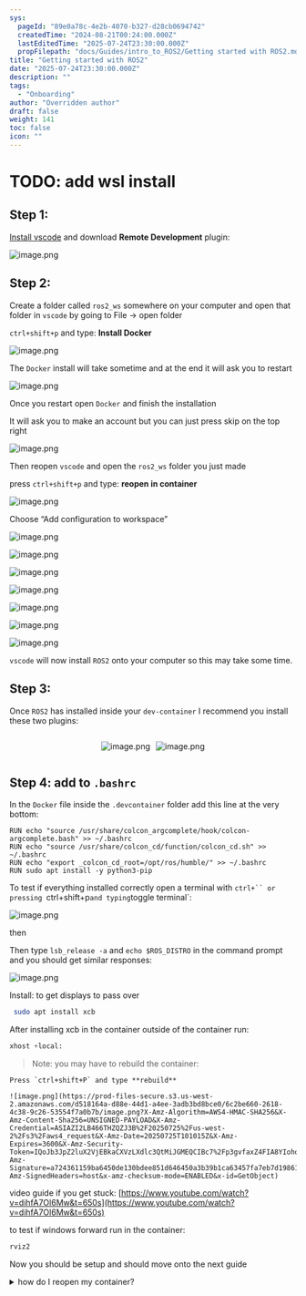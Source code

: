 ```yaml
---
sys:
  pageId: "89e0a78c-4e2b-4070-b327-d28cb0694742"
  createdTime: "2024-08-21T00:24:00.000Z"
  lastEditedTime: "2025-07-24T23:30:00.000Z"
  propFilepath: "docs/Guides/intro_to_ROS2/Getting started with ROS2.md"
title: "Getting started with ROS2"
date: "2025-07-24T23:30:00.000Z"
description: ""
tags:
  - "Onboarding"
author: "Overridden author"
draft: false
weight: 141
toc: false
icon: ""
---
```


# TODO: add wsl install

## Step 1:

[Install vscode](https://code.visualstudio.com/download) and download **Remote Development** plugin:

![image.png](https://prod-files-secure.s3.us-west-2.amazonaws.com/d518164a-d88e-44d1-a4ee-3adb3bd8bce0/efb52993-1881-4a40-b95e-6f020334f022/image.png?X-Amz-Algorithm=AWS4-HMAC-SHA256&X-Amz-Content-Sha256=UNSIGNED-PAYLOAD&X-Amz-Credential=ASIAZI2LB4667HRWJWFW%2F20250725%2Fus-west-2%2Fs3%2Faws4_request&X-Amz-Date=20250725T101012Z&X-Amz-Expires=3600&X-Amz-Security-Token=IQoJb3JpZ2luX2VjEBkaCXVzLXdlc3QtMiJIMEYCIQCq4fiqWNBvE9wihEXBQ22lZVJb%2FaTGceH9IsbYuI3wVQIhAPE72PX2Gi4fw%2BdRyfeXqF%2B2yDWgf41dHwXAp2W9l9nsKv8DCEIQABoMNjM3NDIzMTgzODA1IgwQn4qF2T1P3xDHzDgq3AN6d5GKxJ5q%2B7od8Yde02x20iDIsJlWUffuGxIc184%2FnCjTLMIwWFB2ik9C%2Bub6YEqclTdNu87t33RD6GX92oH4pk6MurdbVtkZhlCosH2%2F0OYWzf8fnGx5ARDXgglQATy1d2ILz5CA%2BBccmCmm5MNFPRZlCUaLZAgIU7dwZ7Wyh1oP40Rxj5SP2hJwrlvRRIgvpdlW4qWUXHHUqrksNVrKDSO1xJuXwfs5k2OriaxlwyGPHawOj%2Bpja9ilo8mGfHdN9JbRq762TfegVcYgmpCnN16YUNicGPeoNGPtzL2AJHSV%2BCpPAYo6l48MDw1KA%2Fv%2B%2BTq9aaz8keRqgzu6A3JLTig%2FdB279pX%2FOlQdPOOLVWK%2Fwq0xuPmtVGVySJWtUembaKehoQD%2BM%2FW9EElZbT54CvKKB38GtppX48QARR5irujq6R5xU7hhrrZs9xHe1W5CxdJ9%2FJSwLtnbmAC1I%2FujYthpuNYozD%2F2T5QE9vnbpTpiOzyxmaXYnewLMxbMqAfzZGBfHX1q03p10E05gm39Uc2QtbbZgK8TKN%2FpSUPqQis2F2cYdzjZ7YX%2FZ9TIKpBCl9QCollLeFqNyXkgBR%2FVmuOY1h9NAEBj9%2FxA8vpeA5VK8FbiYaB7cqCJKDC6jI3EBjqkAdOOD2mDDvYV1oBpSCsSIitj1DmOrOOt3rvaWGG%2BpKx2vnqBPc2pTHaDkgdULPpzWMC0Q%2FVOpuVZeeTU52TP4nREjKaQGXXhXnIl5voKOPsYvu3gfhazO%2BGwM7GcbKlTI78n26u3BbRqldWaLw37yihop9pC5qy4ciFsOmcjgZ%2BQ45bc5mREfcPo6NQMJn2RNRKlOA%2FuSeR5kkk2G8YZ%2F%2FNPYMby&X-Amz-Signature=b50f177c79be39a9d52d25e2a782b14d0ab0939b0e4f8d2f4c714f8d1ae94546&X-Amz-SignedHeaders=host&x-amz-checksum-mode=ENABLED&x-id=GetObject)

## Step 2:

Create a folder called `ros2_ws` somewhere on your computer and open that folder in `vscode` by going to File → open folder 

`ctrl+shift+p` and type: **Install Docker**

![image.png](https://prod-files-secure.s3.us-west-2.amazonaws.com/d518164a-d88e-44d1-a4ee-3adb3bd8bce0/2269dc0e-1cd5-47ff-bceb-c04ad9b2eab0/image.png?X-Amz-Algorithm=AWS4-HMAC-SHA256&X-Amz-Content-Sha256=UNSIGNED-PAYLOAD&X-Amz-Credential=ASIAZI2LB4667HRWJWFW%2F20250725%2Fus-west-2%2Fs3%2Faws4_request&X-Amz-Date=20250725T101012Z&X-Amz-Expires=3600&X-Amz-Security-Token=IQoJb3JpZ2luX2VjEBkaCXVzLXdlc3QtMiJIMEYCIQCq4fiqWNBvE9wihEXBQ22lZVJb%2FaTGceH9IsbYuI3wVQIhAPE72PX2Gi4fw%2BdRyfeXqF%2B2yDWgf41dHwXAp2W9l9nsKv8DCEIQABoMNjM3NDIzMTgzODA1IgwQn4qF2T1P3xDHzDgq3AN6d5GKxJ5q%2B7od8Yde02x20iDIsJlWUffuGxIc184%2FnCjTLMIwWFB2ik9C%2Bub6YEqclTdNu87t33RD6GX92oH4pk6MurdbVtkZhlCosH2%2F0OYWzf8fnGx5ARDXgglQATy1d2ILz5CA%2BBccmCmm5MNFPRZlCUaLZAgIU7dwZ7Wyh1oP40Rxj5SP2hJwrlvRRIgvpdlW4qWUXHHUqrksNVrKDSO1xJuXwfs5k2OriaxlwyGPHawOj%2Bpja9ilo8mGfHdN9JbRq762TfegVcYgmpCnN16YUNicGPeoNGPtzL2AJHSV%2BCpPAYo6l48MDw1KA%2Fv%2B%2BTq9aaz8keRqgzu6A3JLTig%2FdB279pX%2FOlQdPOOLVWK%2Fwq0xuPmtVGVySJWtUembaKehoQD%2BM%2FW9EElZbT54CvKKB38GtppX48QARR5irujq6R5xU7hhrrZs9xHe1W5CxdJ9%2FJSwLtnbmAC1I%2FujYthpuNYozD%2F2T5QE9vnbpTpiOzyxmaXYnewLMxbMqAfzZGBfHX1q03p10E05gm39Uc2QtbbZgK8TKN%2FpSUPqQis2F2cYdzjZ7YX%2FZ9TIKpBCl9QCollLeFqNyXkgBR%2FVmuOY1h9NAEBj9%2FxA8vpeA5VK8FbiYaB7cqCJKDC6jI3EBjqkAdOOD2mDDvYV1oBpSCsSIitj1DmOrOOt3rvaWGG%2BpKx2vnqBPc2pTHaDkgdULPpzWMC0Q%2FVOpuVZeeTU52TP4nREjKaQGXXhXnIl5voKOPsYvu3gfhazO%2BGwM7GcbKlTI78n26u3BbRqldWaLw37yihop9pC5qy4ciFsOmcjgZ%2BQ45bc5mREfcPo6NQMJn2RNRKlOA%2FuSeR5kkk2G8YZ%2F%2FNPYMby&X-Amz-Signature=fbca519841f9fed864d26237dbc6cba33285e2f09b24da0bcf8ff11d0acf1cb8&X-Amz-SignedHeaders=host&x-amz-checksum-mode=ENABLED&x-id=GetObject)

The `Docker` install will take sometime and at the end it will ask you to restart

![image.png](https://prod-files-secure.s3.us-west-2.amazonaws.com/d518164a-d88e-44d1-a4ee-3adb3bd8bce0/ed233f78-be33-4b1f-b89c-9c346c0e961e/image.png?X-Amz-Algorithm=AWS4-HMAC-SHA256&X-Amz-Content-Sha256=UNSIGNED-PAYLOAD&X-Amz-Credential=ASIAZI2LB4667HRWJWFW%2F20250725%2Fus-west-2%2Fs3%2Faws4_request&X-Amz-Date=20250725T101012Z&X-Amz-Expires=3600&X-Amz-Security-Token=IQoJb3JpZ2luX2VjEBkaCXVzLXdlc3QtMiJIMEYCIQCq4fiqWNBvE9wihEXBQ22lZVJb%2FaTGceH9IsbYuI3wVQIhAPE72PX2Gi4fw%2BdRyfeXqF%2B2yDWgf41dHwXAp2W9l9nsKv8DCEIQABoMNjM3NDIzMTgzODA1IgwQn4qF2T1P3xDHzDgq3AN6d5GKxJ5q%2B7od8Yde02x20iDIsJlWUffuGxIc184%2FnCjTLMIwWFB2ik9C%2Bub6YEqclTdNu87t33RD6GX92oH4pk6MurdbVtkZhlCosH2%2F0OYWzf8fnGx5ARDXgglQATy1d2ILz5CA%2BBccmCmm5MNFPRZlCUaLZAgIU7dwZ7Wyh1oP40Rxj5SP2hJwrlvRRIgvpdlW4qWUXHHUqrksNVrKDSO1xJuXwfs5k2OriaxlwyGPHawOj%2Bpja9ilo8mGfHdN9JbRq762TfegVcYgmpCnN16YUNicGPeoNGPtzL2AJHSV%2BCpPAYo6l48MDw1KA%2Fv%2B%2BTq9aaz8keRqgzu6A3JLTig%2FdB279pX%2FOlQdPOOLVWK%2Fwq0xuPmtVGVySJWtUembaKehoQD%2BM%2FW9EElZbT54CvKKB38GtppX48QARR5irujq6R5xU7hhrrZs9xHe1W5CxdJ9%2FJSwLtnbmAC1I%2FujYthpuNYozD%2F2T5QE9vnbpTpiOzyxmaXYnewLMxbMqAfzZGBfHX1q03p10E05gm39Uc2QtbbZgK8TKN%2FpSUPqQis2F2cYdzjZ7YX%2FZ9TIKpBCl9QCollLeFqNyXkgBR%2FVmuOY1h9NAEBj9%2FxA8vpeA5VK8FbiYaB7cqCJKDC6jI3EBjqkAdOOD2mDDvYV1oBpSCsSIitj1DmOrOOt3rvaWGG%2BpKx2vnqBPc2pTHaDkgdULPpzWMC0Q%2FVOpuVZeeTU52TP4nREjKaQGXXhXnIl5voKOPsYvu3gfhazO%2BGwM7GcbKlTI78n26u3BbRqldWaLw37yihop9pC5qy4ciFsOmcjgZ%2BQ45bc5mREfcPo6NQMJn2RNRKlOA%2FuSeR5kkk2G8YZ%2F%2FNPYMby&X-Amz-Signature=e167fc2ee4d5fc6690f84106277e7c2746a43db99ee76769a2a64196bd6201fc&X-Amz-SignedHeaders=host&x-amz-checksum-mode=ENABLED&x-id=GetObject)

Once you restart open `Docker` and finish the installation

It will ask you to make an account but you can just press skip on the top right

![image.png](https://prod-files-secure.s3.us-west-2.amazonaws.com/d518164a-d88e-44d1-a4ee-3adb3bd8bce0/21010ad9-1659-4fd9-9f59-9932a09b2a3d/image.png?X-Amz-Algorithm=AWS4-HMAC-SHA256&X-Amz-Content-Sha256=UNSIGNED-PAYLOAD&X-Amz-Credential=ASIAZI2LB4667HRWJWFW%2F20250725%2Fus-west-2%2Fs3%2Faws4_request&X-Amz-Date=20250725T101012Z&X-Amz-Expires=3600&X-Amz-Security-Token=IQoJb3JpZ2luX2VjEBkaCXVzLXdlc3QtMiJIMEYCIQCq4fiqWNBvE9wihEXBQ22lZVJb%2FaTGceH9IsbYuI3wVQIhAPE72PX2Gi4fw%2BdRyfeXqF%2B2yDWgf41dHwXAp2W9l9nsKv8DCEIQABoMNjM3NDIzMTgzODA1IgwQn4qF2T1P3xDHzDgq3AN6d5GKxJ5q%2B7od8Yde02x20iDIsJlWUffuGxIc184%2FnCjTLMIwWFB2ik9C%2Bub6YEqclTdNu87t33RD6GX92oH4pk6MurdbVtkZhlCosH2%2F0OYWzf8fnGx5ARDXgglQATy1d2ILz5CA%2BBccmCmm5MNFPRZlCUaLZAgIU7dwZ7Wyh1oP40Rxj5SP2hJwrlvRRIgvpdlW4qWUXHHUqrksNVrKDSO1xJuXwfs5k2OriaxlwyGPHawOj%2Bpja9ilo8mGfHdN9JbRq762TfegVcYgmpCnN16YUNicGPeoNGPtzL2AJHSV%2BCpPAYo6l48MDw1KA%2Fv%2B%2BTq9aaz8keRqgzu6A3JLTig%2FdB279pX%2FOlQdPOOLVWK%2Fwq0xuPmtVGVySJWtUembaKehoQD%2BM%2FW9EElZbT54CvKKB38GtppX48QARR5irujq6R5xU7hhrrZs9xHe1W5CxdJ9%2FJSwLtnbmAC1I%2FujYthpuNYozD%2F2T5QE9vnbpTpiOzyxmaXYnewLMxbMqAfzZGBfHX1q03p10E05gm39Uc2QtbbZgK8TKN%2FpSUPqQis2F2cYdzjZ7YX%2FZ9TIKpBCl9QCollLeFqNyXkgBR%2FVmuOY1h9NAEBj9%2FxA8vpeA5VK8FbiYaB7cqCJKDC6jI3EBjqkAdOOD2mDDvYV1oBpSCsSIitj1DmOrOOt3rvaWGG%2BpKx2vnqBPc2pTHaDkgdULPpzWMC0Q%2FVOpuVZeeTU52TP4nREjKaQGXXhXnIl5voKOPsYvu3gfhazO%2BGwM7GcbKlTI78n26u3BbRqldWaLw37yihop9pC5qy4ciFsOmcjgZ%2BQ45bc5mREfcPo6NQMJn2RNRKlOA%2FuSeR5kkk2G8YZ%2F%2FNPYMby&X-Amz-Signature=5adf669ca7f8dc2d03732aabd428d9ebeca37c2fab7abaaab8e97399b76c4c27&X-Amz-SignedHeaders=host&x-amz-checksum-mode=ENABLED&x-id=GetObject)

Then reopen `vscode` and open the `ros2_ws` folder you just made

press `ctrl+shift+p` and type: **reopen in container**

![image.png](https://prod-files-secure.s3.us-west-2.amazonaws.com/d518164a-d88e-44d1-a4ee-3adb3bd8bce0/4e93b8c2-41ad-488c-8095-c74205196118/image.png?X-Amz-Algorithm=AWS4-HMAC-SHA256&X-Amz-Content-Sha256=UNSIGNED-PAYLOAD&X-Amz-Credential=ASIAZI2LB4667HRWJWFW%2F20250725%2Fus-west-2%2Fs3%2Faws4_request&X-Amz-Date=20250725T101012Z&X-Amz-Expires=3600&X-Amz-Security-Token=IQoJb3JpZ2luX2VjEBkaCXVzLXdlc3QtMiJIMEYCIQCq4fiqWNBvE9wihEXBQ22lZVJb%2FaTGceH9IsbYuI3wVQIhAPE72PX2Gi4fw%2BdRyfeXqF%2B2yDWgf41dHwXAp2W9l9nsKv8DCEIQABoMNjM3NDIzMTgzODA1IgwQn4qF2T1P3xDHzDgq3AN6d5GKxJ5q%2B7od8Yde02x20iDIsJlWUffuGxIc184%2FnCjTLMIwWFB2ik9C%2Bub6YEqclTdNu87t33RD6GX92oH4pk6MurdbVtkZhlCosH2%2F0OYWzf8fnGx5ARDXgglQATy1d2ILz5CA%2BBccmCmm5MNFPRZlCUaLZAgIU7dwZ7Wyh1oP40Rxj5SP2hJwrlvRRIgvpdlW4qWUXHHUqrksNVrKDSO1xJuXwfs5k2OriaxlwyGPHawOj%2Bpja9ilo8mGfHdN9JbRq762TfegVcYgmpCnN16YUNicGPeoNGPtzL2AJHSV%2BCpPAYo6l48MDw1KA%2Fv%2B%2BTq9aaz8keRqgzu6A3JLTig%2FdB279pX%2FOlQdPOOLVWK%2Fwq0xuPmtVGVySJWtUembaKehoQD%2BM%2FW9EElZbT54CvKKB38GtppX48QARR5irujq6R5xU7hhrrZs9xHe1W5CxdJ9%2FJSwLtnbmAC1I%2FujYthpuNYozD%2F2T5QE9vnbpTpiOzyxmaXYnewLMxbMqAfzZGBfHX1q03p10E05gm39Uc2QtbbZgK8TKN%2FpSUPqQis2F2cYdzjZ7YX%2FZ9TIKpBCl9QCollLeFqNyXkgBR%2FVmuOY1h9NAEBj9%2FxA8vpeA5VK8FbiYaB7cqCJKDC6jI3EBjqkAdOOD2mDDvYV1oBpSCsSIitj1DmOrOOt3rvaWGG%2BpKx2vnqBPc2pTHaDkgdULPpzWMC0Q%2FVOpuVZeeTU52TP4nREjKaQGXXhXnIl5voKOPsYvu3gfhazO%2BGwM7GcbKlTI78n26u3BbRqldWaLw37yihop9pC5qy4ciFsOmcjgZ%2BQ45bc5mREfcPo6NQMJn2RNRKlOA%2FuSeR5kkk2G8YZ%2F%2FNPYMby&X-Amz-Signature=31dcf9c30ade38cefe51af7fab78c7c678eb1ebb13f6b8e22ebe1cc45cda2a97&X-Amz-SignedHeaders=host&x-amz-checksum-mode=ENABLED&x-id=GetObject)

Choose “Add configuration to workspace”

![image.png](https://prod-files-secure.s3.us-west-2.amazonaws.com/d518164a-d88e-44d1-a4ee-3adb3bd8bce0/9560b282-5060-4989-ba37-97e7b2c22476/image.png?X-Amz-Algorithm=AWS4-HMAC-SHA256&X-Amz-Content-Sha256=UNSIGNED-PAYLOAD&X-Amz-Credential=ASIAZI2LB4667HRWJWFW%2F20250725%2Fus-west-2%2Fs3%2Faws4_request&X-Amz-Date=20250725T101012Z&X-Amz-Expires=3600&X-Amz-Security-Token=IQoJb3JpZ2luX2VjEBkaCXVzLXdlc3QtMiJIMEYCIQCq4fiqWNBvE9wihEXBQ22lZVJb%2FaTGceH9IsbYuI3wVQIhAPE72PX2Gi4fw%2BdRyfeXqF%2B2yDWgf41dHwXAp2W9l9nsKv8DCEIQABoMNjM3NDIzMTgzODA1IgwQn4qF2T1P3xDHzDgq3AN6d5GKxJ5q%2B7od8Yde02x20iDIsJlWUffuGxIc184%2FnCjTLMIwWFB2ik9C%2Bub6YEqclTdNu87t33RD6GX92oH4pk6MurdbVtkZhlCosH2%2F0OYWzf8fnGx5ARDXgglQATy1d2ILz5CA%2BBccmCmm5MNFPRZlCUaLZAgIU7dwZ7Wyh1oP40Rxj5SP2hJwrlvRRIgvpdlW4qWUXHHUqrksNVrKDSO1xJuXwfs5k2OriaxlwyGPHawOj%2Bpja9ilo8mGfHdN9JbRq762TfegVcYgmpCnN16YUNicGPeoNGPtzL2AJHSV%2BCpPAYo6l48MDw1KA%2Fv%2B%2BTq9aaz8keRqgzu6A3JLTig%2FdB279pX%2FOlQdPOOLVWK%2Fwq0xuPmtVGVySJWtUembaKehoQD%2BM%2FW9EElZbT54CvKKB38GtppX48QARR5irujq6R5xU7hhrrZs9xHe1W5CxdJ9%2FJSwLtnbmAC1I%2FujYthpuNYozD%2F2T5QE9vnbpTpiOzyxmaXYnewLMxbMqAfzZGBfHX1q03p10E05gm39Uc2QtbbZgK8TKN%2FpSUPqQis2F2cYdzjZ7YX%2FZ9TIKpBCl9QCollLeFqNyXkgBR%2FVmuOY1h9NAEBj9%2FxA8vpeA5VK8FbiYaB7cqCJKDC6jI3EBjqkAdOOD2mDDvYV1oBpSCsSIitj1DmOrOOt3rvaWGG%2BpKx2vnqBPc2pTHaDkgdULPpzWMC0Q%2FVOpuVZeeTU52TP4nREjKaQGXXhXnIl5voKOPsYvu3gfhazO%2BGwM7GcbKlTI78n26u3BbRqldWaLw37yihop9pC5qy4ciFsOmcjgZ%2BQ45bc5mREfcPo6NQMJn2RNRKlOA%2FuSeR5kkk2G8YZ%2F%2FNPYMby&X-Amz-Signature=4e3ee61706749b3aacc1d4c3bb03f742c95e4ed9c6df3d83f94bd08b360127e0&X-Amz-SignedHeaders=host&x-amz-checksum-mode=ENABLED&x-id=GetObject)

![image.png](https://prod-files-secure.s3.us-west-2.amazonaws.com/d518164a-d88e-44d1-a4ee-3adb3bd8bce0/2ee63f81-886b-48e8-a553-dc6e5eac99e4/image.png?X-Amz-Algorithm=AWS4-HMAC-SHA256&X-Amz-Content-Sha256=UNSIGNED-PAYLOAD&X-Amz-Credential=ASIAZI2LB4667HRWJWFW%2F20250725%2Fus-west-2%2Fs3%2Faws4_request&X-Amz-Date=20250725T101012Z&X-Amz-Expires=3600&X-Amz-Security-Token=IQoJb3JpZ2luX2VjEBkaCXVzLXdlc3QtMiJIMEYCIQCq4fiqWNBvE9wihEXBQ22lZVJb%2FaTGceH9IsbYuI3wVQIhAPE72PX2Gi4fw%2BdRyfeXqF%2B2yDWgf41dHwXAp2W9l9nsKv8DCEIQABoMNjM3NDIzMTgzODA1IgwQn4qF2T1P3xDHzDgq3AN6d5GKxJ5q%2B7od8Yde02x20iDIsJlWUffuGxIc184%2FnCjTLMIwWFB2ik9C%2Bub6YEqclTdNu87t33RD6GX92oH4pk6MurdbVtkZhlCosH2%2F0OYWzf8fnGx5ARDXgglQATy1d2ILz5CA%2BBccmCmm5MNFPRZlCUaLZAgIU7dwZ7Wyh1oP40Rxj5SP2hJwrlvRRIgvpdlW4qWUXHHUqrksNVrKDSO1xJuXwfs5k2OriaxlwyGPHawOj%2Bpja9ilo8mGfHdN9JbRq762TfegVcYgmpCnN16YUNicGPeoNGPtzL2AJHSV%2BCpPAYo6l48MDw1KA%2Fv%2B%2BTq9aaz8keRqgzu6A3JLTig%2FdB279pX%2FOlQdPOOLVWK%2Fwq0xuPmtVGVySJWtUembaKehoQD%2BM%2FW9EElZbT54CvKKB38GtppX48QARR5irujq6R5xU7hhrrZs9xHe1W5CxdJ9%2FJSwLtnbmAC1I%2FujYthpuNYozD%2F2T5QE9vnbpTpiOzyxmaXYnewLMxbMqAfzZGBfHX1q03p10E05gm39Uc2QtbbZgK8TKN%2FpSUPqQis2F2cYdzjZ7YX%2FZ9TIKpBCl9QCollLeFqNyXkgBR%2FVmuOY1h9NAEBj9%2FxA8vpeA5VK8FbiYaB7cqCJKDC6jI3EBjqkAdOOD2mDDvYV1oBpSCsSIitj1DmOrOOt3rvaWGG%2BpKx2vnqBPc2pTHaDkgdULPpzWMC0Q%2FVOpuVZeeTU52TP4nREjKaQGXXhXnIl5voKOPsYvu3gfhazO%2BGwM7GcbKlTI78n26u3BbRqldWaLw37yihop9pC5qy4ciFsOmcjgZ%2BQ45bc5mREfcPo6NQMJn2RNRKlOA%2FuSeR5kkk2G8YZ%2F%2FNPYMby&X-Amz-Signature=7488c32b7e85a770480548951453a5b67810e0a633282e0a7608e1231a616010&X-Amz-SignedHeaders=host&x-amz-checksum-mode=ENABLED&x-id=GetObject)

![image.png](https://prod-files-secure.s3.us-west-2.amazonaws.com/d518164a-d88e-44d1-a4ee-3adb3bd8bce0/e0fd626c-c8b6-4b2c-95d1-fa4c26514504/image.png?X-Amz-Algorithm=AWS4-HMAC-SHA256&X-Amz-Content-Sha256=UNSIGNED-PAYLOAD&X-Amz-Credential=ASIAZI2LB4667HRWJWFW%2F20250725%2Fus-west-2%2Fs3%2Faws4_request&X-Amz-Date=20250725T101012Z&X-Amz-Expires=3600&X-Amz-Security-Token=IQoJb3JpZ2luX2VjEBkaCXVzLXdlc3QtMiJIMEYCIQCq4fiqWNBvE9wihEXBQ22lZVJb%2FaTGceH9IsbYuI3wVQIhAPE72PX2Gi4fw%2BdRyfeXqF%2B2yDWgf41dHwXAp2W9l9nsKv8DCEIQABoMNjM3NDIzMTgzODA1IgwQn4qF2T1P3xDHzDgq3AN6d5GKxJ5q%2B7od8Yde02x20iDIsJlWUffuGxIc184%2FnCjTLMIwWFB2ik9C%2Bub6YEqclTdNu87t33RD6GX92oH4pk6MurdbVtkZhlCosH2%2F0OYWzf8fnGx5ARDXgglQATy1d2ILz5CA%2BBccmCmm5MNFPRZlCUaLZAgIU7dwZ7Wyh1oP40Rxj5SP2hJwrlvRRIgvpdlW4qWUXHHUqrksNVrKDSO1xJuXwfs5k2OriaxlwyGPHawOj%2Bpja9ilo8mGfHdN9JbRq762TfegVcYgmpCnN16YUNicGPeoNGPtzL2AJHSV%2BCpPAYo6l48MDw1KA%2Fv%2B%2BTq9aaz8keRqgzu6A3JLTig%2FdB279pX%2FOlQdPOOLVWK%2Fwq0xuPmtVGVySJWtUembaKehoQD%2BM%2FW9EElZbT54CvKKB38GtppX48QARR5irujq6R5xU7hhrrZs9xHe1W5CxdJ9%2FJSwLtnbmAC1I%2FujYthpuNYozD%2F2T5QE9vnbpTpiOzyxmaXYnewLMxbMqAfzZGBfHX1q03p10E05gm39Uc2QtbbZgK8TKN%2FpSUPqQis2F2cYdzjZ7YX%2FZ9TIKpBCl9QCollLeFqNyXkgBR%2FVmuOY1h9NAEBj9%2FxA8vpeA5VK8FbiYaB7cqCJKDC6jI3EBjqkAdOOD2mDDvYV1oBpSCsSIitj1DmOrOOt3rvaWGG%2BpKx2vnqBPc2pTHaDkgdULPpzWMC0Q%2FVOpuVZeeTU52TP4nREjKaQGXXhXnIl5voKOPsYvu3gfhazO%2BGwM7GcbKlTI78n26u3BbRqldWaLw37yihop9pC5qy4ciFsOmcjgZ%2BQ45bc5mREfcPo6NQMJn2RNRKlOA%2FuSeR5kkk2G8YZ%2F%2FNPYMby&X-Amz-Signature=b92e1d398f180327906240a97111b3aa3fc4d847690ab7c9e4b7b192e8b940f6&X-Amz-SignedHeaders=host&x-amz-checksum-mode=ENABLED&x-id=GetObject)

![image.png](https://prod-files-secure.s3.us-west-2.amazonaws.com/d518164a-d88e-44d1-a4ee-3adb3bd8bce0/a2e13f50-d2ab-4719-a4c2-7ced634bfc9d/image.png?X-Amz-Algorithm=AWS4-HMAC-SHA256&X-Amz-Content-Sha256=UNSIGNED-PAYLOAD&X-Amz-Credential=ASIAZI2LB4667HRWJWFW%2F20250725%2Fus-west-2%2Fs3%2Faws4_request&X-Amz-Date=20250725T101012Z&X-Amz-Expires=3600&X-Amz-Security-Token=IQoJb3JpZ2luX2VjEBkaCXVzLXdlc3QtMiJIMEYCIQCq4fiqWNBvE9wihEXBQ22lZVJb%2FaTGceH9IsbYuI3wVQIhAPE72PX2Gi4fw%2BdRyfeXqF%2B2yDWgf41dHwXAp2W9l9nsKv8DCEIQABoMNjM3NDIzMTgzODA1IgwQn4qF2T1P3xDHzDgq3AN6d5GKxJ5q%2B7od8Yde02x20iDIsJlWUffuGxIc184%2FnCjTLMIwWFB2ik9C%2Bub6YEqclTdNu87t33RD6GX92oH4pk6MurdbVtkZhlCosH2%2F0OYWzf8fnGx5ARDXgglQATy1d2ILz5CA%2BBccmCmm5MNFPRZlCUaLZAgIU7dwZ7Wyh1oP40Rxj5SP2hJwrlvRRIgvpdlW4qWUXHHUqrksNVrKDSO1xJuXwfs5k2OriaxlwyGPHawOj%2Bpja9ilo8mGfHdN9JbRq762TfegVcYgmpCnN16YUNicGPeoNGPtzL2AJHSV%2BCpPAYo6l48MDw1KA%2Fv%2B%2BTq9aaz8keRqgzu6A3JLTig%2FdB279pX%2FOlQdPOOLVWK%2Fwq0xuPmtVGVySJWtUembaKehoQD%2BM%2FW9EElZbT54CvKKB38GtppX48QARR5irujq6R5xU7hhrrZs9xHe1W5CxdJ9%2FJSwLtnbmAC1I%2FujYthpuNYozD%2F2T5QE9vnbpTpiOzyxmaXYnewLMxbMqAfzZGBfHX1q03p10E05gm39Uc2QtbbZgK8TKN%2FpSUPqQis2F2cYdzjZ7YX%2FZ9TIKpBCl9QCollLeFqNyXkgBR%2FVmuOY1h9NAEBj9%2FxA8vpeA5VK8FbiYaB7cqCJKDC6jI3EBjqkAdOOD2mDDvYV1oBpSCsSIitj1DmOrOOt3rvaWGG%2BpKx2vnqBPc2pTHaDkgdULPpzWMC0Q%2FVOpuVZeeTU52TP4nREjKaQGXXhXnIl5voKOPsYvu3gfhazO%2BGwM7GcbKlTI78n26u3BbRqldWaLw37yihop9pC5qy4ciFsOmcjgZ%2BQ45bc5mREfcPo6NQMJn2RNRKlOA%2FuSeR5kkk2G8YZ%2F%2FNPYMby&X-Amz-Signature=ac357eb2e43a32dd5c0fb23725fc394a0a07637546a3e4885714e189a6f3cbb9&X-Amz-SignedHeaders=host&x-amz-checksum-mode=ENABLED&x-id=GetObject)

![image.png](https://prod-files-secure.s3.us-west-2.amazonaws.com/d518164a-d88e-44d1-a4ee-3adb3bd8bce0/6cc478ad-aaba-4bf7-9fcc-403277ab896c/image.png?X-Amz-Algorithm=AWS4-HMAC-SHA256&X-Amz-Content-Sha256=UNSIGNED-PAYLOAD&X-Amz-Credential=ASIAZI2LB4667HRWJWFW%2F20250725%2Fus-west-2%2Fs3%2Faws4_request&X-Amz-Date=20250725T101012Z&X-Amz-Expires=3600&X-Amz-Security-Token=IQoJb3JpZ2luX2VjEBkaCXVzLXdlc3QtMiJIMEYCIQCq4fiqWNBvE9wihEXBQ22lZVJb%2FaTGceH9IsbYuI3wVQIhAPE72PX2Gi4fw%2BdRyfeXqF%2B2yDWgf41dHwXAp2W9l9nsKv8DCEIQABoMNjM3NDIzMTgzODA1IgwQn4qF2T1P3xDHzDgq3AN6d5GKxJ5q%2B7od8Yde02x20iDIsJlWUffuGxIc184%2FnCjTLMIwWFB2ik9C%2Bub6YEqclTdNu87t33RD6GX92oH4pk6MurdbVtkZhlCosH2%2F0OYWzf8fnGx5ARDXgglQATy1d2ILz5CA%2BBccmCmm5MNFPRZlCUaLZAgIU7dwZ7Wyh1oP40Rxj5SP2hJwrlvRRIgvpdlW4qWUXHHUqrksNVrKDSO1xJuXwfs5k2OriaxlwyGPHawOj%2Bpja9ilo8mGfHdN9JbRq762TfegVcYgmpCnN16YUNicGPeoNGPtzL2AJHSV%2BCpPAYo6l48MDw1KA%2Fv%2B%2BTq9aaz8keRqgzu6A3JLTig%2FdB279pX%2FOlQdPOOLVWK%2Fwq0xuPmtVGVySJWtUembaKehoQD%2BM%2FW9EElZbT54CvKKB38GtppX48QARR5irujq6R5xU7hhrrZs9xHe1W5CxdJ9%2FJSwLtnbmAC1I%2FujYthpuNYozD%2F2T5QE9vnbpTpiOzyxmaXYnewLMxbMqAfzZGBfHX1q03p10E05gm39Uc2QtbbZgK8TKN%2FpSUPqQis2F2cYdzjZ7YX%2FZ9TIKpBCl9QCollLeFqNyXkgBR%2FVmuOY1h9NAEBj9%2FxA8vpeA5VK8FbiYaB7cqCJKDC6jI3EBjqkAdOOD2mDDvYV1oBpSCsSIitj1DmOrOOt3rvaWGG%2BpKx2vnqBPc2pTHaDkgdULPpzWMC0Q%2FVOpuVZeeTU52TP4nREjKaQGXXhXnIl5voKOPsYvu3gfhazO%2BGwM7GcbKlTI78n26u3BbRqldWaLw37yihop9pC5qy4ciFsOmcjgZ%2BQ45bc5mREfcPo6NQMJn2RNRKlOA%2FuSeR5kkk2G8YZ%2F%2FNPYMby&X-Amz-Signature=d8cac767c99f34ffada8064a2c916f63c8a70e8fe55cdb834214e770d4fce6ad&X-Amz-SignedHeaders=host&x-amz-checksum-mode=ENABLED&x-id=GetObject)

![image.png](https://prod-files-secure.s3.us-west-2.amazonaws.com/d518164a-d88e-44d1-a4ee-3adb3bd8bce0/53255b28-f75e-430f-b9e3-c0ac8577e42b/image.png?X-Amz-Algorithm=AWS4-HMAC-SHA256&X-Amz-Content-Sha256=UNSIGNED-PAYLOAD&X-Amz-Credential=ASIAZI2LB4667HRWJWFW%2F20250725%2Fus-west-2%2Fs3%2Faws4_request&X-Amz-Date=20250725T101012Z&X-Amz-Expires=3600&X-Amz-Security-Token=IQoJb3JpZ2luX2VjEBkaCXVzLXdlc3QtMiJIMEYCIQCq4fiqWNBvE9wihEXBQ22lZVJb%2FaTGceH9IsbYuI3wVQIhAPE72PX2Gi4fw%2BdRyfeXqF%2B2yDWgf41dHwXAp2W9l9nsKv8DCEIQABoMNjM3NDIzMTgzODA1IgwQn4qF2T1P3xDHzDgq3AN6d5GKxJ5q%2B7od8Yde02x20iDIsJlWUffuGxIc184%2FnCjTLMIwWFB2ik9C%2Bub6YEqclTdNu87t33RD6GX92oH4pk6MurdbVtkZhlCosH2%2F0OYWzf8fnGx5ARDXgglQATy1d2ILz5CA%2BBccmCmm5MNFPRZlCUaLZAgIU7dwZ7Wyh1oP40Rxj5SP2hJwrlvRRIgvpdlW4qWUXHHUqrksNVrKDSO1xJuXwfs5k2OriaxlwyGPHawOj%2Bpja9ilo8mGfHdN9JbRq762TfegVcYgmpCnN16YUNicGPeoNGPtzL2AJHSV%2BCpPAYo6l48MDw1KA%2Fv%2B%2BTq9aaz8keRqgzu6A3JLTig%2FdB279pX%2FOlQdPOOLVWK%2Fwq0xuPmtVGVySJWtUembaKehoQD%2BM%2FW9EElZbT54CvKKB38GtppX48QARR5irujq6R5xU7hhrrZs9xHe1W5CxdJ9%2FJSwLtnbmAC1I%2FujYthpuNYozD%2F2T5QE9vnbpTpiOzyxmaXYnewLMxbMqAfzZGBfHX1q03p10E05gm39Uc2QtbbZgK8TKN%2FpSUPqQis2F2cYdzjZ7YX%2FZ9TIKpBCl9QCollLeFqNyXkgBR%2FVmuOY1h9NAEBj9%2FxA8vpeA5VK8FbiYaB7cqCJKDC6jI3EBjqkAdOOD2mDDvYV1oBpSCsSIitj1DmOrOOt3rvaWGG%2BpKx2vnqBPc2pTHaDkgdULPpzWMC0Q%2FVOpuVZeeTU52TP4nREjKaQGXXhXnIl5voKOPsYvu3gfhazO%2BGwM7GcbKlTI78n26u3BbRqldWaLw37yihop9pC5qy4ciFsOmcjgZ%2BQ45bc5mREfcPo6NQMJn2RNRKlOA%2FuSeR5kkk2G8YZ%2F%2FNPYMby&X-Amz-Signature=2225c14b2aaf976e63678b20bdb07995d145e1b102f4d34abef750b4f363afb4&X-Amz-SignedHeaders=host&x-amz-checksum-mode=ENABLED&x-id=GetObject)

![image.png](https://prod-files-secure.s3.us-west-2.amazonaws.com/d518164a-d88e-44d1-a4ee-3adb3bd8bce0/7c562767-5af9-4ffb-97d1-327bcdf4ee00/image.png?X-Amz-Algorithm=AWS4-HMAC-SHA256&X-Amz-Content-Sha256=UNSIGNED-PAYLOAD&X-Amz-Credential=ASIAZI2LB4667HRWJWFW%2F20250725%2Fus-west-2%2Fs3%2Faws4_request&X-Amz-Date=20250725T101012Z&X-Amz-Expires=3600&X-Amz-Security-Token=IQoJb3JpZ2luX2VjEBkaCXVzLXdlc3QtMiJIMEYCIQCq4fiqWNBvE9wihEXBQ22lZVJb%2FaTGceH9IsbYuI3wVQIhAPE72PX2Gi4fw%2BdRyfeXqF%2B2yDWgf41dHwXAp2W9l9nsKv8DCEIQABoMNjM3NDIzMTgzODA1IgwQn4qF2T1P3xDHzDgq3AN6d5GKxJ5q%2B7od8Yde02x20iDIsJlWUffuGxIc184%2FnCjTLMIwWFB2ik9C%2Bub6YEqclTdNu87t33RD6GX92oH4pk6MurdbVtkZhlCosH2%2F0OYWzf8fnGx5ARDXgglQATy1d2ILz5CA%2BBccmCmm5MNFPRZlCUaLZAgIU7dwZ7Wyh1oP40Rxj5SP2hJwrlvRRIgvpdlW4qWUXHHUqrksNVrKDSO1xJuXwfs5k2OriaxlwyGPHawOj%2Bpja9ilo8mGfHdN9JbRq762TfegVcYgmpCnN16YUNicGPeoNGPtzL2AJHSV%2BCpPAYo6l48MDw1KA%2Fv%2B%2BTq9aaz8keRqgzu6A3JLTig%2FdB279pX%2FOlQdPOOLVWK%2Fwq0xuPmtVGVySJWtUembaKehoQD%2BM%2FW9EElZbT54CvKKB38GtppX48QARR5irujq6R5xU7hhrrZs9xHe1W5CxdJ9%2FJSwLtnbmAC1I%2FujYthpuNYozD%2F2T5QE9vnbpTpiOzyxmaXYnewLMxbMqAfzZGBfHX1q03p10E05gm39Uc2QtbbZgK8TKN%2FpSUPqQis2F2cYdzjZ7YX%2FZ9TIKpBCl9QCollLeFqNyXkgBR%2FVmuOY1h9NAEBj9%2FxA8vpeA5VK8FbiYaB7cqCJKDC6jI3EBjqkAdOOD2mDDvYV1oBpSCsSIitj1DmOrOOt3rvaWGG%2BpKx2vnqBPc2pTHaDkgdULPpzWMC0Q%2FVOpuVZeeTU52TP4nREjKaQGXXhXnIl5voKOPsYvu3gfhazO%2BGwM7GcbKlTI78n26u3BbRqldWaLw37yihop9pC5qy4ciFsOmcjgZ%2BQ45bc5mREfcPo6NQMJn2RNRKlOA%2FuSeR5kkk2G8YZ%2F%2FNPYMby&X-Amz-Signature=96215678ee7e6bd11784fa8899c626b2abb303f3c4082ffb59b3bd603ab0c611&X-Amz-SignedHeaders=host&x-amz-checksum-mode=ENABLED&x-id=GetObject)

`vscode` will now install `ROS2` onto your computer so this may take some time.

## Step 3:

Once `ROS2` has installed inside your `dev-container` I recommend you install these two plugins:

<div style="display: flex;flex-direction: row; column-gap:10px; max-width: 630px;justify-content: center;">
<div>

![image.png](https://prod-files-secure.s3.us-west-2.amazonaws.com/d518164a-d88e-44d1-a4ee-3adb3bd8bce0/3fc3d550-5a54-4ba1-ba6b-faa01cdb7369/image.png?X-Amz-Algorithm=AWS4-HMAC-SHA256&X-Amz-Content-Sha256=UNSIGNED-PAYLOAD&X-Amz-Credential=ASIAZI2LB466XRYQKBBC%2F20250725%2Fus-west-2%2Fs3%2Faws4_request&X-Amz-Date=20250725T101015Z&X-Amz-Expires=3600&X-Amz-Security-Token=IQoJb3JpZ2luX2VjEBkaCXVzLXdlc3QtMiJGMEQCIF8cyCZP1MHI5NUHaWSJKKNXJkuf5LNKuQ4TJ11tRFFAAiAjQV5Q43VyI4xeKtL1fbidaVqUaNlTvcNSHREESxHl8ir%2FAwhCEAAaDDYzNzQyMzE4MzgwNSIMKw2Zf1PPkIFmhOW3KtwDoFNaAlM8VXKxekQNp00dI0WL%2BvlHLBr2aBeehNqX7pRo%2FM7Av0GksBDKqA1aUq6XqW7LfEamqLhPtPxXBZSdkhLdR%2BOYBbrV%2BnGsAmqwTj8yENjYoA5hnv2gJNuUkkPMN5DQrIQcMUpZBtIUdSHWFICwv8C8fM3Tp%2F2VVnFab3rT6G3Rg12R2TYI4JtVMdqHGJH%2FS8eWLZqlVRog%2FKMNsGNliG0mI10BAoZYuhVTtUdIQcG2iktAUSs6zLwlmcfdtK12tnh81zry4ZJ9y2MaRQSShYCov%2FCWDmQX%2BUx%2B6KCID2zatoD3EmAPeX5iOLBIgFuaDqYWVIXlnqb6fNq%2FWIEiXxYpi9G3WWLkQs6Sru%2FzZIwOjmLiCQzgq8uomBkb2QLCy91uVseexw1FSsHJOQZ2dRHoF7ylcxM9TGrHqMtk6z57pQ0yXOk2UymmFTPcysIifsbqrfBjU9zR9xIyD1pngqFbZyB9s6b7XCpuxgtUYaZy1PRDp%2B9rXqkfVtTbo0KiAxqYejrazQT0lzxEdE3Ry6OBBT09kxchKCydo6QUBgmsH%2FOMI%2Bh3G4zG3nFPHGnpY%2FC%2B5en9gN0EzFuT6QHbuMYrMvLt3070T%2BUjjeADZxmBuz9pZlHiU68wlI2NxAY6pgEid0RanyPrhHuaFrksuH0JTRe5kfnmjstWhgFkRUKm%2FFaelvKyz035e3B1Cn99debj1UBrNFyFVpe2g4KWYN0GTNxqUlaSsG8Zz5tt29ABMriJMZkCkoD8PMc8mHUcHO7fUAA780B%2BilZbBpVOneY6ubTMnDogpjVGo1um0sMHXZLyrsUx0MBFSQ5%2BRb20G84N4OMygdGUrF8O3lX3DrivcVxih%2BBT&X-Amz-Signature=db2f39a07129f4103e17d068b601df543b51ccb9e5c27e2697dd39e5d1abdacf&X-Amz-SignedHeaders=host&x-amz-checksum-mode=ENABLED&x-id=GetObject)

</div>
<div>

![image.png](https://prod-files-secure.s3.us-west-2.amazonaws.com/d518164a-d88e-44d1-a4ee-3adb3bd8bce0/d994cc66-13c2-4093-a5a3-f84cf4601a82/image.png?X-Amz-Algorithm=AWS4-HMAC-SHA256&X-Amz-Content-Sha256=UNSIGNED-PAYLOAD&X-Amz-Credential=ASIAZI2LB466QQ2H4JFB%2F20250725%2Fus-west-2%2Fs3%2Faws4_request&X-Amz-Date=20250725T101015Z&X-Amz-Expires=3600&X-Amz-Security-Token=IQoJb3JpZ2luX2VjEBkaCXVzLXdlc3QtMiJHMEUCIHiaQQOGIFkFo0BuExBfCb7ESVEm5%2BmgskEBVtP70p%2BGAiEAz%2BPRYxdTLtgiK%2FYiuQJucZ73SeD91kDMWvnAf%2FTy%2BdQq%2FwMIQhAAGgw2Mzc0MjMxODM4MDUiDL0%2BwR3WCP9S4TUcMyrcA12sJNEaPRuWVFpmcf50QxstJSDacVbmZ6hJniMoV02BHjklYMuRRQEoe8TQb2%2FfvF%2FNlRmE5%2BybL9EYNrR4mbMBipeeOoSJUoirjzNTst8ZjUMAlUju0hfvACBrkkrhKg946OnvixgAPgZJMPn8RXw3W%2Buz6WF9C5NOLzl3lQtVLyobogIncRW0dur2CNGPRV4BY34AZZyJxyzyhPbS7gDblZL3AYV02bRweOKFLTuOCemnt9i7H00QKB%2FRpOMulIAOn3DjlUURpJAakLiOGZmB2j9%2BVbTwvpHexqYJqF%2BcFeG3HJ7M1Fr9QKRK8SipVAoq6VbdVqa6%2Fj0KSHOSX3W3Wcoeg9X9duYD%2BrXCKTzOfNEmbRiouD1wa2CXnIbynKKaxil3PNM2aMDThf1KWCdvywTy%2Bf7fAOXjlByMiWjVuVkGehvfxP%2F6IV1xqEIm3e9aHqDj0pg0VrG%2FPqnXm%2BQ%2FWFP2vnPNoyNruku4NZy8jx9RlX08wfajftJ7BtMhAl5sZoF51C2Z3nlNS3mjfONKNkHdJZ%2BIrb7uLLWTCmH7ot8IzdRAeHCe06b%2BzhLWRzMcTIFz%2BCDGUUjCySCI7a7OouMES9C2ZjhdbmkfGFsBMgQfJyTZTOa%2BYnxlMOKNjcQGOqUBcS9s%2BYI7D2thcpEK48fLcPch7i7O0QIVPfgLHXSHhFCd5J5wBNI03BKxvAKiFk0S8GWmeLyw6W18Po%2BOo3vFu64p1dJe9wyvAiQOWW6%2FYuKaDnjr3cfsQILaeNKTscW370YwbwUjjTwhZiCGuoAQsOLYT0FKEsfZ05WquqLW38%2F31%2Fp6WzS8AdSzDEqNUj6sFe16FPla64WtOIlr1AEnnkxq41r3&X-Amz-Signature=fbf6d676d687193cfdd504661b2864e60f4bacdce3edd47a0df755c29f3d7658&X-Amz-SignedHeaders=host&x-amz-checksum-mode=ENABLED&x-id=GetObject)

</div>
</div>

## Step 4: add to `.bashrc`

In the `Docker` file inside the `.devcontainer` folder add this line at the very bottom: 

```docker
RUN echo "source /usr/share/colcon_argcomplete/hook/colcon-argcomplete.bash" >> ~/.bashrc
RUN echo "source /usr/share/colcon_cd/function/colcon_cd.sh" >> ~/.bashrc
RUN echo "export _colcon_cd_root=/opt/ros/humble/" >> ~/.bashrc
RUN sudo apt install -y python3-pip 
```

To test if everything installed correctly open a terminal with `ctrl+`` or pressing `ctrl+shift+p` and typing `toggle terminal`:

![image.png](https://prod-files-secure.s3.us-west-2.amazonaws.com/d518164a-d88e-44d1-a4ee-3adb3bd8bce0/6a4943d8-b04e-4c02-9a58-775f3384d1a5/image.png?X-Amz-Algorithm=AWS4-HMAC-SHA256&X-Amz-Content-Sha256=UNSIGNED-PAYLOAD&X-Amz-Credential=ASIAZI2LB4667HRWJWFW%2F20250725%2Fus-west-2%2Fs3%2Faws4_request&X-Amz-Date=20250725T101012Z&X-Amz-Expires=3600&X-Amz-Security-Token=IQoJb3JpZ2luX2VjEBkaCXVzLXdlc3QtMiJIMEYCIQCq4fiqWNBvE9wihEXBQ22lZVJb%2FaTGceH9IsbYuI3wVQIhAPE72PX2Gi4fw%2BdRyfeXqF%2B2yDWgf41dHwXAp2W9l9nsKv8DCEIQABoMNjM3NDIzMTgzODA1IgwQn4qF2T1P3xDHzDgq3AN6d5GKxJ5q%2B7od8Yde02x20iDIsJlWUffuGxIc184%2FnCjTLMIwWFB2ik9C%2Bub6YEqclTdNu87t33RD6GX92oH4pk6MurdbVtkZhlCosH2%2F0OYWzf8fnGx5ARDXgglQATy1d2ILz5CA%2BBccmCmm5MNFPRZlCUaLZAgIU7dwZ7Wyh1oP40Rxj5SP2hJwrlvRRIgvpdlW4qWUXHHUqrksNVrKDSO1xJuXwfs5k2OriaxlwyGPHawOj%2Bpja9ilo8mGfHdN9JbRq762TfegVcYgmpCnN16YUNicGPeoNGPtzL2AJHSV%2BCpPAYo6l48MDw1KA%2Fv%2B%2BTq9aaz8keRqgzu6A3JLTig%2FdB279pX%2FOlQdPOOLVWK%2Fwq0xuPmtVGVySJWtUembaKehoQD%2BM%2FW9EElZbT54CvKKB38GtppX48QARR5irujq6R5xU7hhrrZs9xHe1W5CxdJ9%2FJSwLtnbmAC1I%2FujYthpuNYozD%2F2T5QE9vnbpTpiOzyxmaXYnewLMxbMqAfzZGBfHX1q03p10E05gm39Uc2QtbbZgK8TKN%2FpSUPqQis2F2cYdzjZ7YX%2FZ9TIKpBCl9QCollLeFqNyXkgBR%2FVmuOY1h9NAEBj9%2FxA8vpeA5VK8FbiYaB7cqCJKDC6jI3EBjqkAdOOD2mDDvYV1oBpSCsSIitj1DmOrOOt3rvaWGG%2BpKx2vnqBPc2pTHaDkgdULPpzWMC0Q%2FVOpuVZeeTU52TP4nREjKaQGXXhXnIl5voKOPsYvu3gfhazO%2BGwM7GcbKlTI78n26u3BbRqldWaLw37yihop9pC5qy4ciFsOmcjgZ%2BQ45bc5mREfcPo6NQMJn2RNRKlOA%2FuSeR5kkk2G8YZ%2F%2FNPYMby&X-Amz-Signature=08da5885c04211b7ef8a2a58e9307ccd7cfe0f22f516da8a07e0f26f53e29e4e&X-Amz-SignedHeaders=host&x-amz-checksum-mode=ENABLED&x-id=GetObject)

then 

Then type `lsb_release -a` and `echo $ROS_DISTRO` in the command prompt and you should get similar responses:

![image.png](https://prod-files-secure.s3.us-west-2.amazonaws.com/d518164a-d88e-44d1-a4ee-3adb3bd8bce0/3e635dec-a805-4e85-8b9e-d000e5b71a4e/image.png?X-Amz-Algorithm=AWS4-HMAC-SHA256&X-Amz-Content-Sha256=UNSIGNED-PAYLOAD&X-Amz-Credential=ASIAZI2LB4667HRWJWFW%2F20250725%2Fus-west-2%2Fs3%2Faws4_request&X-Amz-Date=20250725T101012Z&X-Amz-Expires=3600&X-Amz-Security-Token=IQoJb3JpZ2luX2VjEBkaCXVzLXdlc3QtMiJIMEYCIQCq4fiqWNBvE9wihEXBQ22lZVJb%2FaTGceH9IsbYuI3wVQIhAPE72PX2Gi4fw%2BdRyfeXqF%2B2yDWgf41dHwXAp2W9l9nsKv8DCEIQABoMNjM3NDIzMTgzODA1IgwQn4qF2T1P3xDHzDgq3AN6d5GKxJ5q%2B7od8Yde02x20iDIsJlWUffuGxIc184%2FnCjTLMIwWFB2ik9C%2Bub6YEqclTdNu87t33RD6GX92oH4pk6MurdbVtkZhlCosH2%2F0OYWzf8fnGx5ARDXgglQATy1d2ILz5CA%2BBccmCmm5MNFPRZlCUaLZAgIU7dwZ7Wyh1oP40Rxj5SP2hJwrlvRRIgvpdlW4qWUXHHUqrksNVrKDSO1xJuXwfs5k2OriaxlwyGPHawOj%2Bpja9ilo8mGfHdN9JbRq762TfegVcYgmpCnN16YUNicGPeoNGPtzL2AJHSV%2BCpPAYo6l48MDw1KA%2Fv%2B%2BTq9aaz8keRqgzu6A3JLTig%2FdB279pX%2FOlQdPOOLVWK%2Fwq0xuPmtVGVySJWtUembaKehoQD%2BM%2FW9EElZbT54CvKKB38GtppX48QARR5irujq6R5xU7hhrrZs9xHe1W5CxdJ9%2FJSwLtnbmAC1I%2FujYthpuNYozD%2F2T5QE9vnbpTpiOzyxmaXYnewLMxbMqAfzZGBfHX1q03p10E05gm39Uc2QtbbZgK8TKN%2FpSUPqQis2F2cYdzjZ7YX%2FZ9TIKpBCl9QCollLeFqNyXkgBR%2FVmuOY1h9NAEBj9%2FxA8vpeA5VK8FbiYaB7cqCJKDC6jI3EBjqkAdOOD2mDDvYV1oBpSCsSIitj1DmOrOOt3rvaWGG%2BpKx2vnqBPc2pTHaDkgdULPpzWMC0Q%2FVOpuVZeeTU52TP4nREjKaQGXXhXnIl5voKOPsYvu3gfhazO%2BGwM7GcbKlTI78n26u3BbRqldWaLw37yihop9pC5qy4ciFsOmcjgZ%2BQ45bc5mREfcPo6NQMJn2RNRKlOA%2FuSeR5kkk2G8YZ%2F%2FNPYMby&X-Amz-Signature=5c2e763892bf7dbd08724688b273d4e684de42e72482811efc522d6061e3b4b5&X-Amz-SignedHeaders=host&x-amz-checksum-mode=ENABLED&x-id=GetObject)

Install:  to get displays to pass over

```bash
 sudo apt install xcb
```

After installing xcb in the container outside of the container run:

```python
xhost +local:
```

> Note: you may have to rebuild the container:

	Press `ctrl+shift+P` and type **rebuild**

	![image.png](https://prod-files-secure.s3.us-west-2.amazonaws.com/d518164a-d88e-44d1-a4ee-3adb3bd8bce0/6c2be660-2618-4c38-9c26-53554f7a0b7b/image.png?X-Amz-Algorithm=AWS4-HMAC-SHA256&X-Amz-Content-Sha256=UNSIGNED-PAYLOAD&X-Amz-Credential=ASIAZI2LB466THZQZJ3B%2F20250725%2Fus-west-2%2Fs3%2Faws4_request&X-Amz-Date=20250725T101015Z&X-Amz-Expires=3600&X-Amz-Security-Token=IQoJb3JpZ2luX2VjEBkaCXVzLXdlc3QtMiJGMEQCIBc7%2Fp3gvfaxZ4FIA8YIoho6AAwg0%2FWcCPz9iO1%2FSZfRAiBrlZpk%2B62Jp4ebpyURtuAX49Nn9jYG34j1TT%2Fskbo4Vyr%2FAwhCEAAaDDYzNzQyMzE4MzgwNSIMhbrjVrT8h9ilajTuKtwD%2Bw031Ul29nFFSXAHBuRdsbgfToWIdEkRwHsSy4C6r5NYQ16GV4jolo%2BIG0Uh0sTZn3Nq3pfuZ0tupJ34dWaQCat%2BRmaaQnrpFybds845wD%2BTP%2Ft2lq78MFbgp6qx8jOmZjc8fnQQ7fNturxaELsULKO4NtbWwY8P3ubozfMNAZpMmbf5N4QqjhKzACn9eJYUlWM7l5OrC57Cfp0yLER%2F9rrJuNHEPN4f1C1dOoUw1tzFUSZn3Sf1qeeXOwxB1vPbEIA36PxEpAa0Wykr83sNNwrMi7nu7Hxk5oJ17pZ%2FJDb62C1%2FhR4rJEV%2BZNv6Kqv6FwfEh%2BrWD0fcTS3y5FsQZp0vusXp0eMu%2B2V8rFTakqzsKYFriXiryU74oWgmGa%2FvEOxmTyIixjOXkOemEGkVyASs5xf%2FzOV4mrK1petweuYjgwIU%2F2wn0F0VmjjZEHVNhahYlJ5WK1HlJ3tM1tOqMzrI%2FhHJ9AtmuHsUiOPZ2fvPwhABti1TQTIgOL6%2B5ReNNa0Qa9ta3IXXwVi2AeVVAvjdYpznpItTqvP8QZdoAx1NmCGq0%2FPyr2eMIvJZpg7bVoPNskUt8YToOTUQs5o1nLTTuLKskoN%2FeO3DuxdhNTKaT%2BDaqGeDOyUVXOQw7I2NxAY6pgF1%2FPDIV6AM0uMxEeujMEbQGjdoEsSCkGsDZcGW8J5SSvzJ2Mwjuut2WaAqZ9P%2F9IIYQCbK4pBQCwaaG9Atcu0LZSymrFYStXRF4xsJyBlbL3XsDufd7kNghgfq8NfrPmqSDfRu0iDV%2FJbrj9ChiJvDDP7Fy63HdiUb4ixOVb1NqzCcS9NDWczaItJAMbfQPC99BNEvaoj0XCQWSdtKXAq2gPSb%2BenQ&X-Amz-Signature=a724361159ba6450de130bdee851d646450a3b39b1ca63457fa7eb7d198618b5&X-Amz-SignedHeaders=host&x-amz-checksum-mode=ENABLED&x-id=GetObject)

video guide if you get stuck: [https://www.youtube.com/watch?v=dihfA7Ol6Mw&t=650s](https://www.youtube.com/watch?v=dihfA7Ol6Mw&t=650s)

to test if windows forward run in the container:

```bash
rviz2
```

Now you should be setup and should move onto the next guide 

<details>
      <summary>how do I reopen my container?</summary>
      TODO:
  </details>
